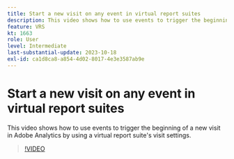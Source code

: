 ```yaml
---
title: Start a new visit on any event in virtual report suites
description: This video shows how to use events to trigger the beginning of a new visit in Adobe Analytics by using a virtual report suite's visit settings.
feature: VRS
kt: 1663
role: User
level: Intermediate
last-substantial-update: 2023-10-18
exl-id: ca1d8ca8-a854-4d02-8017-4e3e3587ab9e
---
```

# Start a new visit on any event in virtual report suites

This video shows how to use events to trigger the beginning of a new visit in Adobe Analytics by using a virtual report suite's visit settings.

>[!VIDEO](https://video.tv.adobe.com/v/23129/?quality=12&learn=on)
